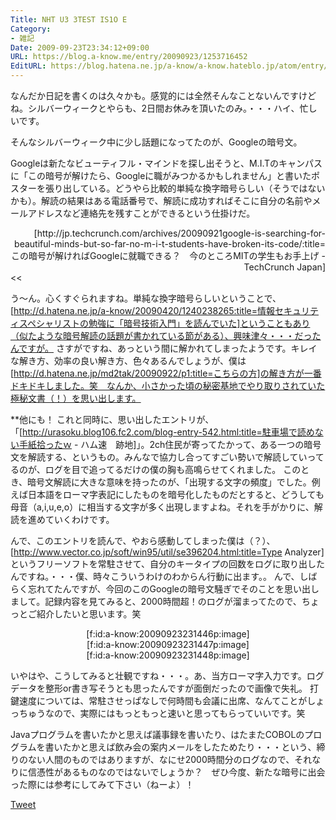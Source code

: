 ```yaml
---
Title: NHT U3 3TEST IS1O E
Category:
- 雑記
Date: 2009-09-23T23:34:12+09:00
URL: https://blog.a-know.me/entry/20090923/1253716452
EditURL: https://blog.hatena.ne.jp/a-know/a-know.hateblo.jp/atom/entry/12921228815727979949
---
```


なんだか日記を書くのは久々かも。感覚的には全然そんなことないんですけどね。シルバーウィークとやらも、2日間お休みを頂いたのみ。・・・ハイ、忙しいです。

そんなシルバーウィーク中に少し話題になってたのが、Googleの暗号文。

>>
Googleは新たなビューティフル・マインドを探し出そうと、M.I.Tのキャンパスに「この暗号が解けたら、Googleに職がみつかるかもしれません」と書いたポスターを張り出している。どうやら比較的単純な換字暗号らしい（そうではないかも）。解読の結果はある電話番号で、解読に成功すればそこに自分の名前やメールアドレスなど連絡先を残すことができるという仕掛けだ。
<div align=right>[http://jp.techcrunch.com/archives/20090921google-is-searching-for-beautiful-minds-but-so-far-no-m-i-t-students-have-broken-its-code/:title=この暗号が解ければGoogleに就職できる？　今のところMITの学生もお手上げ - TechCrunch Japan]</div>
<<

う〜ん。心くすぐられますね。単純な換字暗号らしいということで、[http://d.hatena.ne.jp/a-know/20090420/1240238265:title=情報セキュリティスペシャリストの勉強に「暗号技術入門」を読んでいた]ということもあり（似たような暗号解読の話題が書かれている節がある）、興味津々・・・だったんですが。
さすがですね、あっという間に解かれてしまったようです。キレイな解き方、効率の良い解き方、色々あるんでしょうが、僕は[http://d.hatena.ne.jp/md2tak/20090922/p1:title=こちらの方]の解き方が一番ドキドキしました。笑　なんか、小さかった頃の秘密基地でやり取りされていた極秘文書（！）を思い出します。


**他にも！
これと同時に、思い出したエントリが、「[http://urasoku.blog106.fc2.com/blog-entry-542.html:title=駐車場で読めない手紙拾ったｗ - ハム速　跡地]」。2ch住民が寄ってたかって、ある一つの暗号文を解読する、というもの。みんなで協力し合ってすごい勢いで解読していってるのが、ログを目で追ってるだけの僕の胸も高鳴らせてくれました。
このとき、暗号文解読に大きな意味を持ったのが、「出現する文字の頻度」でした。例えば日本語をローマ字表記にしたものを暗号化したものだとすると、どうしても母音（a,i,u,e,o）に相当する文字が多く出現しますよね。それを手がかりに、解読を進めていくわけです。

んで、このエントリを読んで、やおら感動してしまった僕は（？）、[http://www.vector.co.jp/soft/win95/util/se396204.html:title=Type Analyzer]というフリーソフトを常駐させて、自分のキータイプの回数をログに取り出したんですね。・・・僕、時々こういうわけのわからん行動に出ます。。
んで、しばらく忘れてたんですが、今回のこのGoogleの暗号文騒ぎでそのことを思い出しまして。記録内容を見てみると、2000時間超！のログが溜まってたので、ちょっとご紹介したいと思います。笑


<div align=center>[f:id:a-know:20090923231446p:image]</div>
<div align=center>[f:id:a-know:20090923231447p:image]</div>
<div align=center>[f:id:a-know:20090923231448p:image]</div>


いやはや、こうしてみると壮観ですね・・・。あ、当方ローマ字入力です。ログデータを整形or書き写そうとも思ったんですが面倒だったので画像で失礼。
打鍵速度については、常駐させっぱなしで何時間も会議に出席、なんてことがしょっちゅうなので、実際にはもっともっと速いと思ってもらっていいです。笑

Javaプログラムを書いたかと思えば議事録を書いたり、はたまたCOBOLのプログラムを書いたかと思えば飲み会の案内メールをしたためたり・・・という、締りのない人間のものではありますが、なにせ2000時間分のログなので、それなりに信憑性があるものなのではないでしょうか？　ぜひ今度、新たな暗号に出会った際には参考にしてみて下さい（ねーよ）！


<a href="http://twitter.com/share" class="twitter-share-button" data-count="horizontal" data-via="a_know" data-related="CDiT_info" data-lang="ja">Tweet</a><script type="text/javascript" src="//platform.twitter.com/widgets.js"></script>
